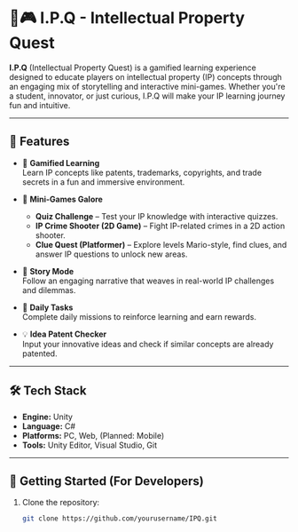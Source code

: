 # 🧠🎮 I.P.Q - Intellectual Property Quest

**I.P.Q** (Intellectual Property Quest) is a gamified learning experience designed to educate players on intellectual property (IP) concepts through an engaging mix of storytelling and interactive mini-games. Whether you're a student, innovator, or just curious, I.P.Q will make your IP learning journey fun and intuitive.

---

## 🚀 Features

- 🎯 **Gamified Learning**  
  Learn IP concepts like patents, trademarks, copyrights, and trade secrets in a fun and immersive environment.

- 🧩 **Mini-Games Galore**  
  - **Quiz Challenge** – Test your IP knowledge with interactive quizzes.  
  - **IP Crime Shooter (2D Game)** – Fight IP-related crimes in a 2D action shooter.  
  - **Clue Quest (Platformer)** – Explore levels Mario-style, find clues, and answer IP questions to unlock new areas.

- 📖 **Story Mode**  
  Follow an engaging narrative that weaves in real-world IP challenges and dilemmas.

- 📅 **Daily Tasks**  
  Complete daily missions to reinforce learning and earn rewards.

- 💡 **Idea Patent Checker**  
  Input your innovative ideas and check if similar concepts are already patented.

---

## 🛠️ Tech Stack

- **Engine:** Unity  
- **Language:** C#  
- **Platforms:** PC, Web, (Planned: Mobile)  
- **Tools:** Unity Editor, Visual Studio, Git

---

## 🧪 Getting Started (For Developers)

1. Clone the repository:
   ```bash
   git clone https://github.com/yourusername/IPQ.git
